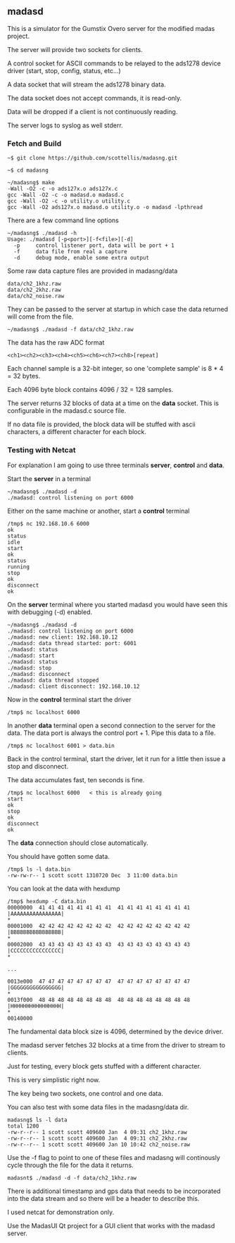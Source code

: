 ## madasd

This is a simulator for the Gumstix Overo server for the modified madas project.

The server will provide two sockets for clients.

A control socket for ASCII commands to be relayed to the ads1278 device driver (start, stop, config, status, etc...)

A data socket that will stream the ads1278 binary data.

The data socket does not accept commands, it is read-only.

Data will be dropped if a client is not continuously reading.

The server logs to syslog as well stderr.

### Fetch and Build

    ~$ git clone https://github.com/scottellis/madasng.git

    ~$ cd madasng

    ~/madasng$ make
    -Wall -O2 -c -o ads127x.o ads127x.c
    gcc -Wall -O2 -c -o madasd.o madasd.c
    gcc -Wall -O2 -c -o utility.o utility.c
    gcc -Wall -O2 ads127x.o madasd.o utility.o -o madasd -lpthread

There are a few command line options

    ~/madasng$ ./madasd -h
    Usage: ./madasd [-p<port>][-f<file>][-d]
      -p     control listener port, data will be port + 1
      -f     data file from real a capture
      -d     debug mode, enable some extra output

Some raw data capture files are provided in madasng/data

    data/ch2_1khz.raw
    data/ch2_2khz.raw
    data/ch2_noise.raw

They can be passed to the server at startup in which case the data returned will come from the file.

    ~/madasng$ ./madasd -f data/ch2_1khz.raw

The data has the raw ADC format

    <ch1><ch2><ch3><ch4><ch5><ch6><ch7><ch8>[repeat]

Each channel sample is a 32-bit integer, so one 'complete sample' is 8 * 4 = 32 bytes.

Each 4096 byte block contains 4096 / 32 = 128 samples.

The server returns 32 blocks of data at a time on the **data** socket. This is configurable in the madasd.c source file.

If no data file is provided, the block data will be stuffed with ascii characters, a different character for each block.

### Testing with Netcat

For explanation I am going to use three terminals **server**, **control** and **data**.

Start the **server** in a terminal

    ~/madasng$ ./madasd -d
    ./madasd: control listening on port 6000

Either on the same machine or another, start a **control** terminal

    /tmp$ nc 192.168.10.6 6000
    ok
    status
    idle
    start
    ok
    status
    running
    stop
    ok
    disconnect
    ok


On the **server** terminal where you started madasd you would have seen this with debugging (-d) enabled.

    ~/madasng$ ./madasd -d
    ./madasd: control listening on port 6000
    ./madasd: new client: 192.168.10.12
    ./madasd: data thread started: port: 6001
    ./madasd: status
    ./madasd: start
    ./madasd: status
    ./madasd: stop
    ./madasd: disconnect
    ./madasd: data thread stopped
    ./madasd: client disconnect: 192.168.10.12


Now in the **control** terminal start the driver

    /tmp$ nc localhost 6000

In another **data** terminal open a second connection to the server for the data.
The data port is always the control port + 1.
Pipe this data to a file.

    /tmp$ nc localhost 6001 > data.bin

Back in the control terminal, start the driver, let it run for a little then issue a stop and disconnect.

The data accumulates fast, ten seconds is fine.

    /tmp$ nc localhost 6000   < this is already going
    start
    ok
    stop
    ok
    disconnect
    ok


The **data** connection should close automatically.

You should have gotten some data.

    /tmp$ ls -l data.bin
    -rw-rw-r-- 1 scott scott 1310720 Dec  3 11:00 data.bin

You can look at the data with hexdump

    /tmp$ hexdump -C data.bin
    00000000  41 41 41 41 41 41 41 41  41 41 41 41 41 41 41 41  |AAAAAAAAAAAAAAAA|
    *
    00001000  42 42 42 42 42 42 42 42  42 42 42 42 42 42 42 42  |BBBBBBBBBBBBBBBB|
    *
    00002000  43 43 43 43 43 43 43 43  43 43 43 43 43 43 43 43  |CCCCCCCCCCCCCCCC|
    *

    ...

    0013e000  47 47 47 47 47 47 47 47  47 47 47 47 47 47 47 47  |GGGGGGGGGGGGGGGG|
    *
    0013f000  48 48 48 48 48 48 48 48  48 48 48 48 48 48 48 48  |HHHHHHHHHHHHHHHH|
    *
    00140000

The fundamental data block size is 4096, determined by the device driver.

The madasd server fetches 32 blocks at a time from the driver to stream to clients.

Just for testing, every block gets stuffed with a different character.

This is very simplistic right now.

The key being two sockets, one control and one data.

You can also test with some data files in the madasng/data dir.

    madasng$ ls -l data
    total 1200
    -rw-r--r-- 1 scott scott 409600 Jan  4 09:31 ch2_1khz.raw
    -rw-r--r-- 1 scott scott 409600 Jan  4 09:31 ch2_2khz.raw
    -rw-r--r-- 1 scott scott 409600 Jan 10 10:42 ch2_noise.raw

Use the -f flag to point to one of these files and madasng will continously cycle through the file for the data it returns.

    madasnt$ ./madasd -d -f data/ch2_1khz.raw

There is additional timestamp and gps data that needs to be incorporated into the data stream and so there will be a header to describe this.

I used netcat for demonstration only.

Use the MadasUI Qt project for a GUI client that works with the madasd server.


